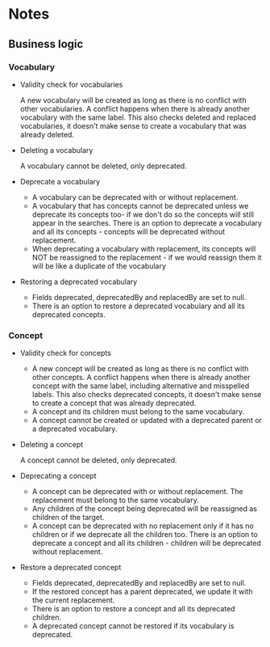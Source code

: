 # Notes

## Business logic

### Vocabulary
- Validity check for vocabularies 
  
  A new vocabulary will be created as long as there is no conflict with other vocabularies.
  A conflict happens when there is already another vocabulary with the same label.
  This also checks deleted and replaced vocabularies, it doesn't make sense to create a vocabulary that was already deleted.

- Deleting a vocabulary

  A vocabulary cannot be deleted, only deprecated.
  
- Deprecate a vocabulary
  - A vocabulary can be deprecated with or without replacement.
  - A vocabulary that has concepts cannot be deprecated unless we deprecate its concepts too- if we don't do so the concepts will still appear in the searches. 
    There is an option to deprecate a vocabulary and all its concepts - concepts will be deprecated without replacement.
  - When deprecating a vocabulary with replacement, its concepts will NOT be reassigned to the replacement - if we would reassign them it will be like 
    a duplicate of the vocabulary
  
- Restoring a deprecated vocabulary
  - Fields deprecated, deprecatedBy and replacedBy are set to null.    
  - There is an option to restore a deprecated vocabulary and all its deprecated concepts.

### Concept  
- Validity check for concepts 
  - A new concept will be created as long as there is no conflict with other concepts.
  A conflict happens when there is already another concept with the same label, including alternative and misspelled labels.
  This also checks deprecated concepts, it doesn't make sense to create a concept that was already deprecated.
  - A concept and its children must belong to the same vocabulary.
  - A concept cannot be created or updated with a deprecated parent or a deprecated vocabulary.
  
- Deleting a concept

  A concept cannot be deleted, only deprecated.
  
- Deprecating a concept
  - A concept can be deprecated with or without replacement. The replacement must belong to the same vocabulary.
  - Any children of the concept being deprecated will be reassigned as children of the target.
  - A concept can be deprecated with no replacement only if it has no children or if we deprecate all the children too.
    There is an option to deprecate a concept and all its children - children will be deprecated without replacement.
    
- Restore a deprecated concept
  - Fields deprecated, deprecatedBy and replacedBy are set to null.    
  - If the restored concept has a parent deprecated, we update it with the current replacement.
  - There is an option to restore a concept and all its deprecated children.
  - A deprecated concept cannot be restored if its vocabulary is deprecated.